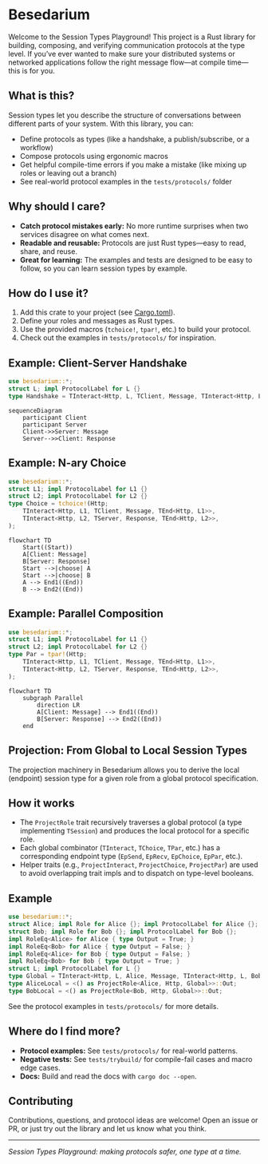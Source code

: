 # Besedarium

Welcome to the Session Types Playground! This project is a Rust library for building, composing, and verifying communication protocols at the type level. If you’ve ever wanted to make sure your distributed systems or networked applications follow the right message flow—at compile time—this is for you.

## What is this?
Session types let you describe the structure of conversations between different parts of your system. With this library, you can:
- Define protocols as types (like a handshake, a publish/subscribe, or a workflow)
- Compose protocols using ergonomic macros
- Get helpful compile-time errors if you make a mistake (like mixing up roles or leaving out a branch)
- See real-world protocol examples in the `tests/protocols/` folder

## Why should I care?
- **Catch protocol mistakes early:** No more runtime surprises when two services disagree on what comes next.
- **Readable and reusable:** Protocols are just Rust types—easy to read, share, and reuse.
- **Great for learning:** The examples and tests are designed to be easy to follow, so you can learn session types by example.

## How do I use it?
1. Add this crate to your project (see [Cargo.toml](Cargo.toml)).
2. Define your roles and messages as Rust types.
3. Use the provided macros (`tchoice!`, `tpar!`, etc.) to build your protocol.
4. Check out the examples in `tests/protocols/` for inspiration.

## Example: Client-Server Handshake
```rust
use besedarium::*;
struct L; impl ProtocolLabel for L {}
type Handshake = TInteract<Http, L, TClient, Message, TInteract<Http, L, TServer, Response, TEnd<Http, L>>>;
```

```mermaid
sequenceDiagram
    participant Client
    participant Server
    Client->>Server: Message
    Server-->>Client: Response
```

## Example: N-ary Choice
```rust
use besedarium::*;
struct L1; impl ProtocolLabel for L1 {}
struct L2; impl ProtocolLabel for L2 {}
type Choice = tchoice!(Http;
    TInteract<Http, L1, TClient, Message, TEnd<Http, L1>>,
    TInteract<Http, L2, TServer, Response, TEnd<Http, L2>>,
);
```

```mermaid
flowchart TD
    Start((Start))
    A[Client: Message]
    B[Server: Response]
    Start -->|choose| A
    Start -->|choose| B
    A --> End1((End))
    B --> End2((End))
```

## Example: Parallel Composition
```rust
use besedarium::*;
struct L1; impl ProtocolLabel for L1 {}
struct L2; impl ProtocolLabel for L2 {}
type Par = tpar!(Http;
    TInteract<Http, L1, TClient, Message, TEnd<Http, L1>>,
    TInteract<Http, L2, TServer, Response, TEnd<Http, L2>>,
);
```

```mermaid
flowchart TD
    subgraph Parallel
        direction LR
        A[Client: Message] --> End1((End))
        B[Server: Response] --> End2((End))
    end
```

## Projection: From Global to Local Session Types

The projection machinery in Besedarium allows you to derive the local (endpoint) session type for a given role from a global protocol specification.

## How it works
- The `ProjectRole` trait recursively traverses a global protocol (a type implementing `TSession`) and produces the local protocol for a specific role.
- Each global combinator (`TInteract`, `TChoice`, `TPar`, etc.) has a corresponding endpoint type (`EpSend`, `EpRecv`, `EpChoice`, `EpPar`, etc.).
- Helper traits (e.g., `ProjectInteract`, `ProjectChoice`, `ProjectPar`) are used to avoid overlapping trait impls and to dispatch on type-level booleans.

## Example
```rust
use besedarium::*;
struct Alice; impl Role for Alice {}; impl ProtocolLabel for Alice {};
struct Bob; impl Role for Bob {}; impl ProtocolLabel for Bob {};
impl RoleEq<Alice> for Alice { type Output = True; }
impl RoleEq<Bob> for Alice { type Output = False; }
impl RoleEq<Alice> for Bob { type Output = False; }
impl RoleEq<Bob> for Bob { type Output = True; }
struct L; impl ProtocolLabel for L {}
type Global = TInteract<Http, L, Alice, Message, TInteract<Http, L, Bob, Response, TEnd<Http, L>>>;
type AliceLocal = <() as ProjectRole<Alice, Http, Global>>::Out;
type BobLocal = <() as ProjectRole<Bob, Http, Global>>::Out;
```

See the protocol examples in `tests/protocols/` for more details.

## Where do I find more?
- **Protocol examples:** See `tests/protocols/` for real-world patterns.
- **Negative tests:** See `tests/trybuild/` for compile-fail cases and macro edge cases.
- **Docs:** Build and read the docs with `cargo doc --open`.

## Contributing
Contributions, questions, and protocol ideas are welcome! Open an issue or PR, or just try out the library and let us know what you think.

---

*Session Types Playground: making protocols safer, one type at a time.*
